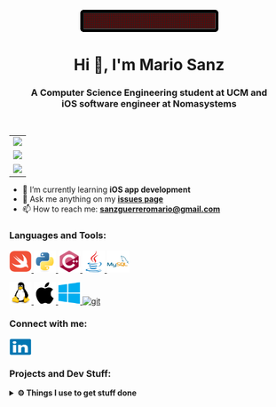 <p align="center"><img src="https://github.com/mario-sanz/mario-sanz/blob/main/gifs/hellogithub.gif"/></p>
<h1 align="center">Hi 👋, I'm Mario Sanz</h1>
<h3 align="center">A Computer Science Engineering student at UCM and <br /> iOS software engineer at Nomasystems</h3>
<br />

<!--img align="right" height="250" width="375" alt="" src="https://github.com/mario-sanz/mario-sanz/blob/main/gifs/coder.gif" /-->
<!--img style="width: 40%; height: auto; " align="right" alt="" src="https://github.com/mario-sanz/mario-sanz/blob/main/gifs/coding.gif" /-->

<table align="right">
<tr>
	<td align="center" style="padding=0;width=50%;">
		<img height="140em" src="https://github-readme-stats.vercel.app/api?username=mario-sanz&show_icons=true&hide_border=true&&count_private=true&include_all_commits=true&hide=none&title_color=64B2FFFF&text_color=9f9f9f&bg_color=00000000&hide_border=true&icon_color=00000000" />
	</td>
</tr>
<tr>
	<td align="center" style="padding=0;width=50%;">
		<img height="140em" src="https://github-readme-stats.vercel.app/api/top-langs/?username=mario-sanz&show_icons=true&layout=compact&langs_count=8&count_private=true&langs_count=6&hide=starlark&title_color=64B2FFFF&text_color=9f9f9f&bg_color=00000000&hide_border=true&icon_color=00000000"/>
	</td>
</tr>
<tr>
	<td align="center" style="padding=0;width=50%;">
		<img height="140em" src="https://github-readme-streak-stats.herokuapp.com/?user=mario-sanz&hide_border=true&&border=000000&background=00000000&ring=63D8FF&sideNums=64B2FF&currStreakNum=1ADD65&fire=1ADD65&currStreakLabel=1ADD65&stroke=0AA3FF00&sideLabels=64B2FF&dates=9f9f9f" />
	</td>
</tr>
</table>

- 🌱 I’m currently learning **iOS app development**
- 💬 Ask me anything on my **[issues page]**
- 📫 How to reach me: **sanzguerreromario@gmail.com**

<h3 align="left">Languages and Tools:</h3>
<p align="left">
  <a href="https://developer.apple.com/swift/" target="_blank"> <img src="https://raw.githubusercontent.com/devicons/devicon/master/icons/swift/swift-original.svg" alt="swift" width="40" height="40"/> </a>
  <a href="https://www.python.org" target="_blank"> <img src="https://raw.githubusercontent.com/devicons/devicon/master/icons/python/python-original.svg" alt="python" width="40" height="40"/> </a>
  <a href="https://www.w3schools.com/cpp/" target="_blank"> <img src="https://raw.githubusercontent.com/devicons/devicon/master/icons/cplusplus/cplusplus-original.svg" alt="cplusplus" width="40" height="40"/> </a>
  <a href="https://www.java.com" target="_blank"> <img src="https://raw.githubusercontent.com/devicons/devicon/master/icons/java/java-original.svg" alt="java" width="40" height="40"/> </a>
  <a href="https://www.mysql.com/" target="_blank"> <img src="https://raw.githubusercontent.com/devicons/devicon/master/icons/mysql/mysql-original-wordmark.svg" alt="mysql" width="40" height="40"/> </a>
</p>

<p align="left">
  <a href="https://www.linux.org/" target="_blank"> <img src="https://raw.githubusercontent.com/devicons/devicon/master/icons/linux/linux-original.svg" alt="linux" width="40" height="40"/> </a>
  <a href="https://www.apple.com/es/macos/" target="_blank"> <img src="https://raw.githubusercontent.com/devicons/devicon/master/icons/apple/apple-original.svg" alt="macOS" width="40" height="40"/> </a>
  <a href="https://www.microsoft.com/windows/" target="_blank"> <img src="https://raw.githubusercontent.com/devicons/devicon/master/icons/windows8/windows8-original.svg" alt="windows" width="40" height="40"/> </a>
  <a href="https://git-scm.com/" target="_blank"> <img src="https://www.vectorlogo.zone/logos/git-scm/git-scm-icon.svg" alt="git" width="40" height="40"/> </a>
</p>

<h3 align="left">Connect with me:</h3>
<p align="left">
  <!--
  <a href="https://twitter.com/mariosanz_14" target="blank"><img align="center" src="https://cdn.jsdelivr.net/npm/simple-icons@3.0.1/icons/twitter.svg" alt="mariosanz_14" height="30" width="40" /></a>
  -->
  <a href="https://linkedin.com/in/mariosanzguerrero" target="blank"><img align="center" src="https://raw.githubusercontent.com/devicons/devicon/master/icons/linkedin/linkedin-original.svg" alt="mariosanzguerrero" height="30" width="40" /></a>
</p>

<h3 align="left">Projects and Dev Stuff:</h3>

<details>	
  <br />
  <summary><b>⚙️ Things I use to get stuff done</b></summary>
  	<ul>
  	  <li><b>OS:</b> Ubuntu 20.04 / macOS Monterey </li>
	    <li><b>Laptop: </b> HP Laptop (Ryzen 5) / MacBook Pro 13" </li>
  	  <li><b>Browser: </b> Firefox / Safari </li>
	    <li><b>Terminal: </b> GNOME Terminal / Apple Terminal</li>
	    <li><b>Code Editor:</b> VS Code / Xcode </li>
	    <br />
	</ul>	
</details>

<br />
<!-- <p align="left"> <img src="https://komarev.com/ghpvc/?username=mario-sanz&label=Profile%20views&color=00BB6D&style=flat" alt="mario-sanz" /> </p> -->

<!-- links -->
[issues page]: https://github.com/mario-sanz/mario-sanz/issues "mario-sanz/issues"

